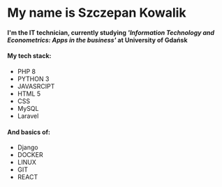 # My name is Szczepan Kowalik

#### I'm the IT technician, currently studying   *'Information Technology and Econometrics: Apps in the business'*  at  University of Gdańsk
#### My tech stack:
  - PHP 8
  - PYTHON 3
  - JAVASRCIPT
  - HTML 5
  - CSS
  - MySQL
  - Laravel
#### And basics of: 
  - Django
  - DOCKER
  - LINUX
  - GIT
  - REACT
